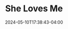 ---
title: She Loves Me
Theatre: ABET - All Beaches Experimental Theatre
Venue: John McManus Mainstage Theatre
date: 2024-05-10T17:38:43-04:00
opening_date: 2025-06-06
closing_date: 2025-06-22 
showtimes:
featured_image: 2025-She-Loves-Me.webp
featured_image_alt: 
featured_image_caption: Poster for 'She Loves Me'
featured_image_attr: Poster by Josh Andrews
featured_image_attr_link: 
playbill:
Website: 
Tickets: 
show_details: 
- Music: "[[w:Jerry Bock]]"
- Lyrics: "[[w:Sheldon Harnick]]"
- Book: "[[w:Joe Masteroff]]"
cast:
crew:
orchestra:
genres: 
Description: 
---